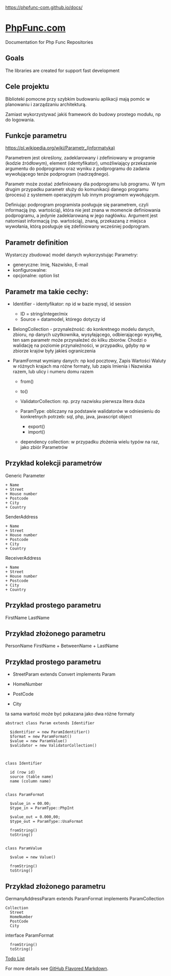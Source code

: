 https://phpfunc-com.github.io/docs/

# [PhpFunc.com](https://docs.PhpFunc.com)
Documentation for Php Func Repositories

## Goals
The libraries are created for support fast development

## Cele projektu
Biblioteki pomocne przy szybkim budowaniu aplikacji mają pomóc w planowaniu i zarządzaniu architekturą.

Zamiast wykorzystywać jakiś framework do budowy prostego modułu, np do logowania.

## Funkcje parametru
https://pl.wikipedia.org/wiki/Parametr_(informatyka)

Parametrem jest określony, zadeklarowany i zdefiniowany w programie (kodzie źródłowym), element (identyfikator), umożliwiający przekazanie argumentu do podprogramu oraz wyniku z podprogramu do zadania wywołującego tenże podprogram (nadrzędnego).

Parametr może zostać zdefiniowany dla podprogramu lub programu. W tym drugim przypadku parametr służy do komunikacji danego programu (procesu) z systemem operacyjnym lub innym programem wywołującym.

Definiując podprogram programista posługuje się parametrem, czyli informacją (np. wartością), która nie jest znana w momencie definiowania podprogramu, a jedynie zadeklarowaną w jego nagłówku. Argument jest natomiast informacją (np. wartością), znaną, przekazaną z miejsca wywołania, którą posługuje się zdefiniowany wcześniej podprogram. 

## Parametr definition 

Wystarczy zbudować model danych wykorzystując Parametry:
+ generyczne: Imię, Nazwisko, E-mail
+ konfigurowalne: 
+ opcjonalne: option list


## Parametr ma takie cechy:

+ Identifier - identyfikator: np id w bazie mysql, id session
  + ID = string/integer/mix
  + Source = datamodel, którego dotyczy id
  
+ BelongCollection - przynaleźność: do konkretnego modelu danych, zbioru, np danych uzytkownika, wysyłającego, odbierającego wysyłkę, ten sam parametr może przynaleźeć do kilku zbiorów. Chodzi o walidację na poziomie przynaleźności, w przypadku, gdyby np w zbiorze krajów były jakieś ograniczenia
  
+ ParamFormat wymiany danych: np kod pocztowy, Zapis Wartości Waluty w różnych krajach ma różne formaty, lub zapis Imienia i Nazwiska razem, lub ulicy i numeru domu razem

    + from()
    + to()
    
  + ValidatorCollection: np. przy nazwisku pierwsza litera duża
  
  + ParamType: obliczany na podstawie walidatorów w odniesieniu do konkretnych potrzeb: sql, php, java, javascript object
      + export()
      + import()
      
  + dependency collection: w przypadku złożenia wielu typów na raz, jako zbiór Parametrów  
    


## Przykład kolekcji parametrów

  Generic Parameter

    + Name
    + Street
    + House number
    + Postcode
    + City
    + Country
    
  SenderAddress
  
    + Name
    + Street
    + House number
    + Postcode
    + City
    + Country

  ReceiverAddress
  
    + Name
    + Street
    + House number
    + Postcode
    + City
    + Country
    
## Przykład prostego parametru

FirstName
LastName

## Przykład złożonego parametru

PersonName 
  FirstName + BetweenName + LastName


## Przykład prostego parametru

+ StreetParam extends Convert implements Param

+ HomeNumber
+ PostCode
+ City



ta sama wartość może być pokazana jako dwa różne formaty

    abstract class Param extends Identifier
      
      $identifier = new ParamIdentifier()      
      $format = new ParamFormat()
      $value = new ParamValue()
      $validator = new ValidatorCollection()
    
    

    class Identifier
    
      id (row id)
      source (table name)
      name (column name)


    class ParamFormat
  
      $value_in = 00.00;
      $type_in = ParamType::PhpInt
      
      $value_out = 0.000,00;
      $type_out = ParamType::UsaFormat
      
      fromString()
      toString()
      
  
    class ParamValue
  
      $value = new Value()
      
      fromString()
      toString()
  


## Przykład złożonego parametru

  GermanyAddressParam extends ParamFormat implements ParamCollection
    
    Collection
      Street
      HomeNumber
      PostCode
      City

  
  interface ParamFormat

      fromString()
      toString()

  
[Todo List](TODO.md)

For more details see [GitHub Flavored Markdown](https://guides.github.com/features/mastering-markdown/).
